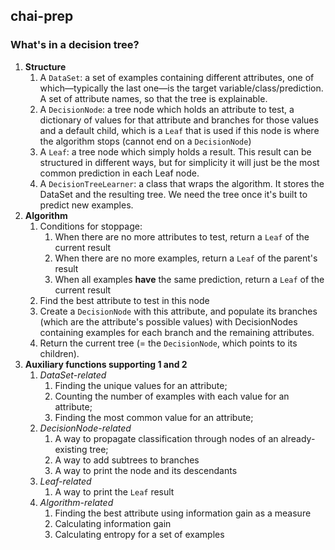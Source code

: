 chai-prep
---
### What's in a decision tree?

1. **Structure**
   1. A `DataSet`: a set of examples containing different attributes, one of which—typically the last one—is the target variable/class/prediction. A set of attribute names, so that the tree is explainable. 
   2. A `DecisionNode`: a tree node which holds an attribute to test, a dictionary of values for that attribute and branches for those values and a default child, which is a `Leaf` that is used if this node is where the algorithm stops (cannot end on a `DecisionNode`)
   3. A `Leaf`: a tree node which simply holds a result. This result can be structured in different ways, but for simplicity it will just be the most common prediction in each Leaf node.
   4. A `DecisionTreeLearner`: a class that wraps the algorithm. It stores the DataSet and the resulting tree. We need the tree once it's built to predict new examples.
2. **Algorithm**
   1. Conditions for stoppage:
      1. When there are no more attributes to test, return a `Leaf` of the current result
      2. When there are no more examples, return a `Leaf` of the parent's result
      3. When all examples **have** the same prediction, return a `Leaf` of the current result
   2. Find the best attribute to test in this node
   3. Create a `DecisionNode`  with this attribute, and populate its branches (which are the attribute's possible values) with DecisionNodes containing examples for each branch and the remaining attributes.
   4. Return the current tree (= the `DecisionNode`, which points to its children).
3. **Auxiliary functions supporting 1 and 2**
   1. _DataSet-related_
      1. Finding the unique values for an attribute;
      2. Counting the number of examples with each value for an attribute;
      3. Finding the most common value for an attribute;
   2. _DecisionNode-related_
      1. A way to propagate classification through nodes of an already-existing tree;
      2. A way to add subtrees to branches
      3. A way to print the node and its descendants
   3. _Leaf-related_
      1. A way to print the `Leaf` result
   4. _Algorithm-related_
      1. Finding the best attribute using information gain as a measure
      2. Calculating information gain
      3. Calculating entropy for a set of examples